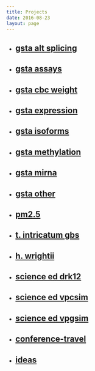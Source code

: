 ```yaml
---
title: Projects
date: 2016-08-23
layout: page
---
```

* ## [gsta alt splicing](/projects/gsta-alt-splicing)
* ## [gsta assays](/projects/gsta-assays)
* ## [gsta cbc weight](/projects/gsta-cbc-weight)
* ## [gsta expression](/projects/gsta-expression)
* ## [gsta isoforms](/projects/gsta-isoforms)
* ## [gsta methylation](/projects/gsta-methylation)
* ## [gsta mirna](/projects/gsta-mirna)
* ## [gsta other](/projects/gsta-other)
* ## [pm2.5](/projects/pm2-5)
* ## [t. intricatum gbs](/projects/t-intricatum-gbs)
* ## [h. wrightii](/projects/h-wrightii)
* ## [science ed drk12](/projects/science-ed-drk12)
* ## [science ed vpcsim](/projects/science-ed-vpcsim)
* ## [science ed vpgsim](/projects/science-ed-vpgsim)
* ## [conference-travel](/projects/conference-travel)
* ## [ideas](/projects/ideas)
